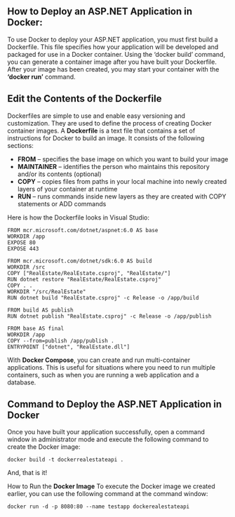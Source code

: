 ﻿## How to Deploy an ASP.NET Application in Docker:
To use Docker to deploy your ASP.NET application, you must first build a Dockerfile. This file specifies how your application will be developed and packaged for use in a Docker container. Using the ‘docker build’ command, you can generate a container image after you have built your Dockerfile. After your image has been created, you may start your container with the **‘docker run’** command.

## Edit the Contents of the Dockerfile
Dockerfiles are simple to use and enable easy versioning and customization. They are used to define the process of creating Docker container images. A **Dockerfile** is a text file that contains a set of instructions for Docker to build an image. It consists of the following sections:

- **FROM** – specifies the base image on which you want to build your image
- **MAINTAINER** – identifies the person who maintains this repository and/or its contents (optional)
- **COPY** – copies files from paths in your local machine into newly created layers of your container at runtime
- **RUN** – runs commands inside new layers as they are created with COPY statements or ADD commands

Here is how the Dockerfile looks in Visual Studio:

```
FROM mcr.microsoft.com/dotnet/aspnet:6.0 AS base
WORKDIR /app
EXPOSE 80
EXPOSE 443

FROM mcr.microsoft.com/dotnet/sdk:6.0 AS build
WORKDIR /src
COPY ["RealEstate/RealEstate.csproj", "RealEstate/"]
RUN dotnet restore "RealEstate/RealEstate.csproj"
COPY . .
WORKDIR "/src/RealEstate"
RUN dotnet build "RealEstate.csproj" -c Release -o /app/build

FROM build AS publish
RUN dotnet publish "RealEstate.csproj" -c Release -o /app/publish

FROM base AS final
WORKDIR /app
COPY --from=publish /app/publish .
ENTRYPOINT ["dotnet", "RealEstate.dll"]
```

With **Docker Compose**, you can create and run multi-container applications. This is useful for situations where you need to run multiple containers, such as when you are running a web application and a database.

## Command to Deploy the ASP.NET Application in Docker
Once you have built your application successfully, open a command window in administrator mode and execute the following command to create the Docker image:

```
docker build -t dockerrealestateapi .
```

And, that is it!

How to Run the **Docker Image**
To execute the Docker image we created earlier, you can use the following command at the command window:
```
docker run -d -p 8080:80 --name testapp dockerealestateapi
```

